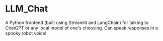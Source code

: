 # LLM_Chat
A Python frontend (built using Streamlit and LangChain) for talking to ChatGPT or any local model of one's choosing. Can speak responses in a spooky robot voice! 
